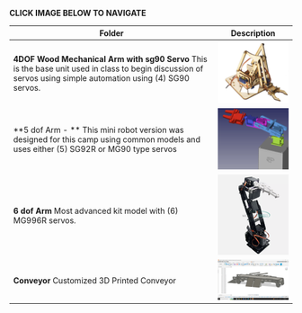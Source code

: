 **CLICK IMAGE BELOW TO NAVIGATE**

| **Folder**                          | **Description**                                                                   |
| ----------------------------------- | --------------------------------------------------------------------------------- |
| **4DOF Wood Mechanical Arm with sg90 Servo** This is the base unit used in class to begin discussion of servos using simple automation using (4) SG90 servos.| <a href="https://github.com/RudyMartin/dsai-2025/tree/main/ASU/5-Lab%20Resources/4dof_kit_version"> <img src="https://github.com/RudyMartin/dsai-2025/blob/main/ASU/5-Lab%20Resources/pics/4dof-wood-arm.png"  width="250" ></a>| 
| **5 dof Arm - ** This mini robot version was designed for this camp using common models and uses either (5) SG92R or MG90 type servos | <a href="https://github.com/RudyMartin/dsai-2025/tree/main/ASU/5-Lab%20Resources/5dof"><img src="https://github.com/RudyMartin/dsai-2025/blob/main/ASU/5-Lab%20Resources/pics/5dof-mini-robot.png"  width="250" ></a>| 
| **6 dof Arm** Most advanced kit model with (6) MG996R servos. | <a href="https://github.com/RudyMartin/dsai-2025/tree/main/ASU/5-Lab%20Resources/6dof_kit_version"><img src="https://github.com/RudyMartin/dsai-2025/blob/main/ASU/5-Lab%20Resources/pics/6dof-arm.png"  width="250" ></a>| 
| **Conveyor** Customized 3D Printed Conveyor | <a href="https://github.com/RudyMartin/dsai-2025/tree/main/ASU/5-Lab%20Resources/6dof_kit_version"><img src="https://github.com/RudyMartin/dsai-2025/blob/main/ASU/5-Lab%20Resources/pics/conveyor.png"  width="250" ></a>| 

